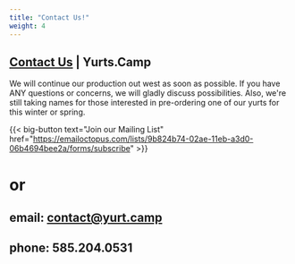 ```yaml
---
title: "Contact Us!"
weight: 4
---
```


## [Contact Us](mailto:contact@yurt.camp) | Yurts.Camp

We will continue our production out west as soon as possible. If you have ANY questions or concerns, we will gladly discuss possibilities. Also, we're still taking names for those interested in pre-ordering one of our yurts for this winter or spring.

{{< big-button text="Join our Mailing List" href="https://emailoctopus.com/lists/9b824b74-02ae-11eb-a3d0-06b4694bee2a/forms/subscribe" >}}

# or
## email: [contact@yurt.camp](mailto:contact@yurt.camp)
## phone: 585.204.0531
